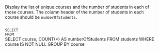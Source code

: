 Display the list of unique courses and the number of students in each of those courses.
The column header of the number of students in each course should be `numberOfStudents`.



<Editor lang="sql" dbName="students1.db" type="exercise">
<code>
SELECT
FROM
</code>

<solution>
SELECT course, COUNT(*) AS numberOfStudents
FROM students
WHERE course IS NOT NULL
GROUP BY course
</solution>
</Editor>